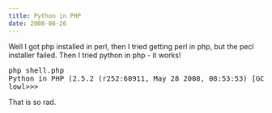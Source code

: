 ```yaml
---
title: Python in PHP
date: 2008-06-26
---
```

Well I got php installed in perl, then I tried getting perl in php, but the pecl installer failed. Then I tried python in php - it works!

<pre lang="python">
php shell.php
Python in PHP (2.5.2 (r252:60911, May 28 2008, 08:53:53) [GCC 4.2.4 (Debian 4.2.4-1)])>>> 'lowl'>>> print 'lowl'
lowl>>> </pre>

That is so rad.

